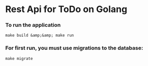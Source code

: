 # Rest Api for ToDo on Golang  

###   To run the application 
``` make build &amp;&amp; make run ``` 
###   For first run, you must use migrations to the database:
 ``` make migrate ```
